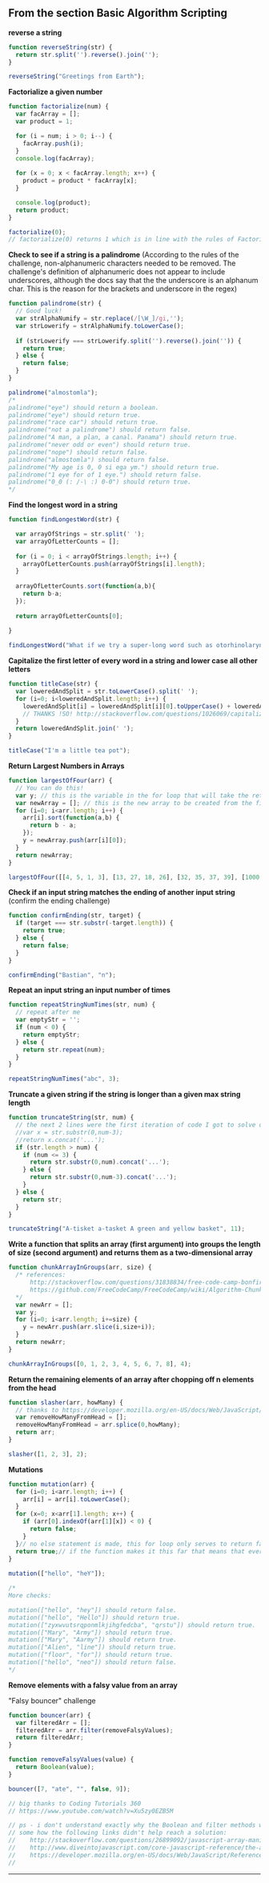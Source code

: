 ## From the section Basic Algorithm Scripting

**reverse a string**

```js
function reverseString(str) {
  return str.split('').reverse().join('');
}

reverseString("Greetings from Earth");
```

**Factorialize a given number**
```js
function factorialize(num) {
  var facArray = [];
  var product = 1;

  for (i = num; i > 0; i--) {
    facArray.push(i);
  }
  console.log(facArray);
  
  for (x = 0; x < facArray.length; x++) {
    product = product * facArray[x];
  }

  console.log(product);
  return product;
}

factorialize(0);
// factorialize(0) returns 1 which is in line with the rules of Factorialize.
```


**Check to see if a string is a palindrome**
(According to the rules of the challenge, non-alphanumeric characters needed to be removed. The challenge's definition of alphanumeric does not appear to include underscores, although the docs say that the the underscore is an alphanum char. This is the reason for the brackets and underscore in the regex)


```js
function palindrome(str) {
  // Good luck!
  var strAlphaNumify = str.replace(/[\W_]/gi,'');
  var strLowerify = strAlphaNumify.toLowerCase();
  
  if (strLowerify === strLowerify.split('').reverse().join('')) {
    return true;
  } else {
    return false;
  }
}

palindrome("almostomla");
/*
palindrome("eye") should return a boolean.
palindrome("eye") should return true.
palindrome("race car") should return true.
palindrome("not a palindrome") should return false.
palindrome("A man, a plan, a canal. Panama") should return true.
palindrome("never odd or even") should return true.
palindrome("nope") should return false.
palindrome("almostomla") should return false.
palindrome("My age is 0, 0 si ega ym.") should return true.
palindrome("1 eye for of 1 eye.") should return false.
palindrome("0_0 (: /-\ :) 0-0") should return true. 
*/


```


**Find the longest word in a string**

```js
function findLongestWord(str) {

  var arrayOfStrings = str.split(' ');
  var arrayOfLetterCounts = [];
  
  for (i = 0; i < arrayOfStrings.length; i++) {
    arrayOfLetterCounts.push(arrayOfStrings[i].length);
  }
  
  arrayOfLetterCounts.sort(function(a,b){
    return b-a;
  });
  
  return arrayOfLetterCounts[0];
  
}

findLongestWord("What if we try a super-long word such as otorhinolaryngology");

```

**Capitalize the first letter of every word in a string and lower case all other letters**

```js
function titleCase(str) {
  var loweredAndSplit = str.toLowerCase().split(' ');
  for (i=0; i<loweredAndSplit.length; i++) {
    loweredAndSplit[i] = loweredAndSplit[i][0].toUpperCase() + loweredAndSplit[i].slice(1);
    // THANKS !SO! http://stackoverflow.com/questions/1026069/capitalize-the-first-letter-of-string-in-javascript#1026087
  }
  return loweredAndSplit.join(' ');
}

titleCase("I'm a little tea pot");

```


**Return Largest Numbers in Arrays**

```js
function largestOfFour(arr) {
  // You can do this!
  var y; // this is the variable in the for loop that will take the returned length of the new array created from the first and largest value in each of arr's sub arrays.
  var newArray = []; // this is the new array to be created from the first and largest values in each of arr's sub arrays.
  for (i=0; i<arr.length; i++) {
    arr[i].sort(function(a,b) {
      return b - a;
    });
    y = newArray.push(arr[i][0]);
  }
  return newArray;
}

largestOfFour([[4, 5, 1, 3], [13, 27, 18, 26], [32, 35, 37, 39], [1000, 1001, 857, 1]]);

```


**Check if an input string matches the ending of another input string**
(confirm the ending challenge)

```js
function confirmEnding(str, target) {
  if (target === str.substr(-target.length)) {
    return true;
  } else {
    return false;
  }
}

confirmEnding("Bastian", "n");

```


**Repeat an input string an input number of times**

```js
function repeatStringNumTimes(str, num) {
  // repeat after me
  var emptyStr = '';
  if (num < 0) {
    return emptyStr;
  } else {
    return str.repeat(num);
  }
}

repeatStringNumTimes("abc", 3);
```

**Truncate a given string if the string is longer than a given max string length**

```js
function truncateString(str, num) {
  // the next 2 lines were the first iteration of code I got to solve one of the rules, it lead me to the general solution
  //var x = str.substr(0,num-3);
  //return x.concat('...');
  if (str.length > num) {
    if (num <= 3) {
      return str.substr(0,num).concat('...');
    } else {
      return str.substr(0,num-3).concat('...');
    }
  } else {
    return str;
  }
}

truncateString("A-tisket a-tasket A green and yellow basket", 11);
```


**Write a function that splits an array (first argument) into groups the length of size (second argument) and returns them as a two-dimensional array**

```js
function chunkArrayInGroups(arr, size) {
  /* references:
      http://stackoverflow.com/questions/31838834/free-code-camp-bonfire-chunky-monkey
      https://github.com/FreeCodeCamp/FreeCodeCamp/wiki/Algorithm-Chunky-Monkey
  */
  var newArr = [];
  var y;
  for (i=0; i<arr.length; i+=size) {
    y = newArr.push(arr.slice(i,size+i));
  }
  return newArr;
}

chunkArrayInGroups([0, 1, 2, 3, 4, 5, 6, 7, 8], 4);
```


**Return the remaining elements of an array after chopping off n elements from the head**

```js
function slasher(arr, howMany) {
  // thanks to https://developer.mozilla.org/en-US/docs/Web/JavaScript/Reference/Global_Objects/Array/splice
  var removeHowManyFromHead = [];
  removeHowManyFromHead = arr.splice(0,howMany);
  return arr;
}

slasher([1, 2, 3], 2);
```


**Mutations**


```js
function mutation(arr) {
  for (i=0; i<arr.length; i++) {
    arr[i] = arr[i].toLowerCase();
  }
  for (x=0; x<arr[1].length; x++) {
    if (arr[0].indexOf(arr[1][x]) < 0) {
      return false;
    }
  }// no else statement is made, this for loop only serves to return false if a character in arr[1] is not found in arr[0].
  return true;// if the function makes it this far that means that every character in arr[1] is found in arr[0], ie SHIT IS TRUE
}
 
mutation(["hello", "heY"]);

/*
More checks:

mutation(["hello", "hey"]) should return false.
mutation(["hello", "Hello"]) should return true.
mutation(["zyxwvutsrqponmlkjihgfedcba", "qrstu"]) should return true.
mutation(["Mary", "Army"]) should return true.
mutation(["Mary", "Aarmy"]) should return true.
mutation(["Alien", "line"]) should return true.
mutation(["floor", "for"]) should return true.
mutation(["hello", "neo"]) should return false.
*/


```


**Remove elements with a falsy value from an array**

"Falsy bouncer" challenge

```js
function bouncer(arr) {
  var filteredArr = [];
  filteredArr = arr.filter(removeFalsyValues);
  return filteredArr;
}

function removeFalsyValues(value) {
  return Boolean(value);
}

bouncer([7, "ate", "", false, 9]);

// big thanks to Coding Tutorials 360
// https://www.youtube.com/watch?v=Xu5zy0EZB5M

// ps - i don't understand exactly why the Boolean and filter methods work together for this solution
// some how the following links didn't help reach a solution:
//    http://stackoverflow.com/questions/26899092/javascript-array-manipulation-to-delete-odd-array-elements#26899108
//    http://www.diveintojavascript.com/core-javascript-reference/the-array-object/array-filter
//    https://developer.mozilla.org/en-US/docs/Web/JavaScript/Reference/Global_Objects/Number/isNaN
//    
```

****

```js

```

